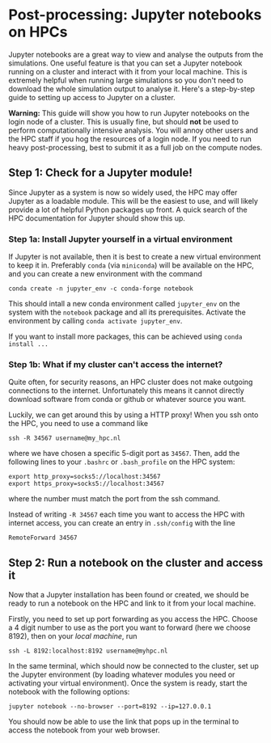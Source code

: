 # Post-processing: Jupyter notebooks on HPCs

Jupyter notebooks are a great way to view and analyse the outputs from the simulations.
One useful feature is that you can set a Jupyter notebook running on a cluster and interact with it from your local machine.
This is extremely helpful when running large simulations so you don't need to download the whole simulation output to analyse it.
Here's a step-by-step guide to setting up access to Jupyter on a cluster.

**Warning:** This guide will show you how to run Jupyter notebooks on the login node of a cluster.
This is usually fine, but should **not** be used to perform computationally intensive analysis.
You will annoy other users and the HPC staff if you hog the resources of a login node.
If you need to run heavy post-processing, best to submit it as a full job on the compute nodes.

## Step 1: Check for a Jupyter module!
Since Jupyter as a system is now so widely used, the HPC may offer Jupyter as a loadable module.
This will be the easiest to use, and will likely provide a lot of helpful Python packages up front.
A quick search of the HPC documentation for Jupyter should show this up.

### Step 1a: Install Jupyter yourself in a virtual environment
If Jupyter is not available, then it is best to create a new virtual environment to keep it in.
Preferably `conda` (via `miniconda`) will be available on the HPC, and you can create a new environment with the command
```
conda create -n jupyter_env -c conda-forge notebook
```
This should intall a new conda environment called `jupyter_env` on the system with the `notebook` package and all its prerequisites.
Activate the environment by calling `conda activate jupyter_env`.

If you want to install more packages, this can be achieved using `conda install ...`

### Step 1b: What if my cluster can't access the internet?
Quite often, for security reasons, an HPC cluster does not make outgoing connections to the internet.
Unfortunately this means it cannot directly download software from conda or github or whatever source you want.

Luckily, we can get around this by using a HTTP proxy!
When you ssh onto the HPC, you need to use a command like
```
ssh -R 34567 username@my_hpc.nl
```
where we have chosen a specific 5-digit port as `34567`.
Then, add the following lines to your `.bashrc` or `.bash_profile` on the HPC system:
```
export http_proxy=socks5://localhost:34567
export https_proxy=socks5://localhost:34567
```
where the number must match the port from the ssh command.

Instead of writing `-R 34567` each time you want to access the HPC with internet access, you can create an entry in `.ssh/config` with the line
```
RemoteForward 34567
```

## Step 2: Run a notebook on the cluster and access it

Now that a Jupyter installation has been found or created, we should be ready to run a notebook on the HPC and link to it from your local machine.

Firstly, you need to set up port forwarding as you access the HPC.
Choose a 4 digit number to use as the port you want to forward (here we choose 8192), then on your *local machine*, run
```
ssh -L 8192:localhost:8192 username@myhpc.nl
```

In the same terminal, which should now be connected to the cluster, set up the Jupyter environment (by loading whatever modules you need or activating your virtual environment).
Once the system is ready, start the notebook with the following options:
```
jupyter notebook --no-browser --port=8192 --ip=127.0.0.1
```

You should now be able to use the link that pops up in the terminal to access the notebook from your web browser.